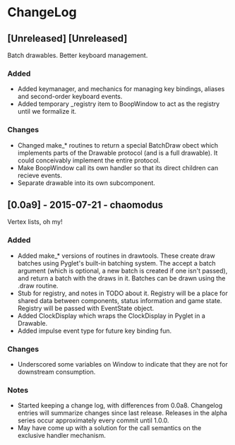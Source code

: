 # ChangeLog

## [Unreleased] [Unreleased]

Batch drawables. Better keyboard management.

### Added
- Added keymanager, and mechanics for managing key bindings, aliases and
  second-order keyboard events.
- Added temporary _registry item to BoopWindow to act as the registry until
  we formalize it.

### Changes
- Changed make_* routines to return a special BatchDraw obect which implements
  parts of the Drawable protocol (and is a full drawable). It could conceivably
  implement the entire protocol.
- Make BoopWindow call its own handler so that its direct children can recieve events.
- Separate drawable into its own subcomponent.


## [0.0a9] - 2015-07-21 - chaomodus

Vertex lists, oh my!

### Added
- Added make_* versions of routines in drawtools. These create draw batches
  using Pyglet's built-in batching system. The accept a batch argument (which
  is optional, a new batch is created if one isn't passed), and return a batch
  with the draws in it. Batches can be drawn using the .draw routine.
- Stub for registry, and notes in TODO about it. Registry will be a place for
  shared data between components, status information and game state. Registry
  will be passed with EventState object.
- Added ClockDisplay which wraps the ClockDisplay in Pyglet in a Drawable.
- Added impulse event type for future key binding fun.

### Changes
- Underscored some variables on Window to indicate that they are not for downstream
  consumption.

### Notes
- Started keeping a change log, with differences from 0.0a8. Changelog entries
  will summarize changes since last release. Releases in the alpha series occur
  approximately every commit until 1.0.0.
- May have come up with a solution for the call semantics on the exclusive handler
  mechanism.
